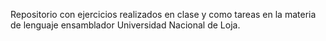 Repositorio con ejercicios realizados en clase y como tareas en la materia de lenguaje ensamblador Universidad Nacional de Loja.
